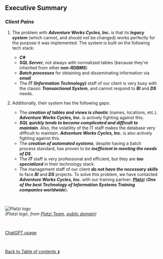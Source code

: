 ## Executive Summary

### **_Client Pains_**

1. The problem with **_Adventure Works Cycles, Inc._** is that its **_legacy system_** (which cannot, and should not be changed) works perfectly for the purpose it was implemented. The system is built on the following tech stack:

   - **_C#_**
   - **_SQL Server_**, not always with normalized tables (because they're inherited from other **_non-RDBMS_**)
   - **_Batch processes_** for obtaining and disseminating information via **_email_**
   - The **_IT (Information Technology)_** staff of our client is very busy with the classic **_Transactional System_**, and cannot respond to **_BI_** and **_DS_** needs.

2. Additionally, their system has the following gaps:

   - The **_creation of tables and views is chaotic_** (names, locations, etc.). **_Adventure Works Cycles, Inc._** is actively fighting against this.
   - **_SQL quickly tends to become complicated and difficult to maintain_**. Also, the volatility of the IT staff makes the database very difficult to maintain. **_Adventure Works Cycles, Inc._** is also actively fighting against this.
   - The **_creation of automated systems_**, despite having a batch process standard, has proven to be **_inefficient in meeting the needs of DS_**.
   - The **_IT_** staff is very professional and efficient, but they are **_too specialized_** in their technology stack.
   - The management staff of our client **_do not have the necessary skills_** to face **_BI_** and **_DS_** projects. To solve this problem, we have contacted **_Adventure Works Cycles, Inc._** with our training partner: [**_Platzi_**](https://en.wikipedia.org/wiki/Platzi) (**_One of the best Technology of Information Systems Training companies worldwide_**).

<p><br></p> 

![Platzi logo](https://i.imgur.com/sG9GhiB.jpg)  
_(Platzi logo, from [Platzi Team](https://courses.platzi.com/), [public domain](https://commons.wikimedia.org/w/index.php?curid=93410933))_  

<p><br></p> 

[ChatGPT usage](../CHATGPT_USAGE.md)  

<p><br></p>

[Back to Table of contents :arrow_double_up:](../README.md)